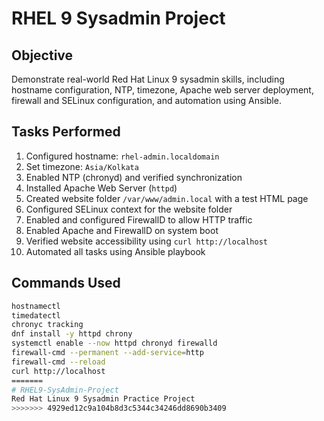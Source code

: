 # RHEL 9 Sysadmin Project

## Objective
Demonstrate real-world Red Hat Linux 9 sysadmin skills, including hostname configuration, NTP, timezone, Apache web server deployment, firewall and SELinux configuration, and automation using Ansible.

## Tasks Performed
1. Configured hostname: `rhel-admin.localdomain`
2. Set timezone: `Asia/Kolkata`
3. Enabled NTP (chronyd) and verified synchronization
4. Installed Apache Web Server (`httpd`)
5. Created website folder `/var/www/admin.local` with a test HTML page
6. Configured SELinux context for the website folder
7. Enabled and configured FirewallD to allow HTTP traffic
8. Enabled Apache and FirewallD on system boot
9. Verified website accessibility using `curl http://localhost`
10. Automated all tasks using Ansible playbook

## Commands Used
```bash
hostnamectl
timedatectl
chronyc tracking
dnf install -y httpd chrony
systemctl enable --now httpd chronyd firewalld
firewall-cmd --permanent --add-service=http
firewall-cmd --reload
curl http://localhost
=======
# RHEL9-SysAdmin-Project
Red Hat Linux 9 Sysadmin Practice Project
>>>>>>> 4929ed12c9a104b8d3c5344c34246dd8690b3409

